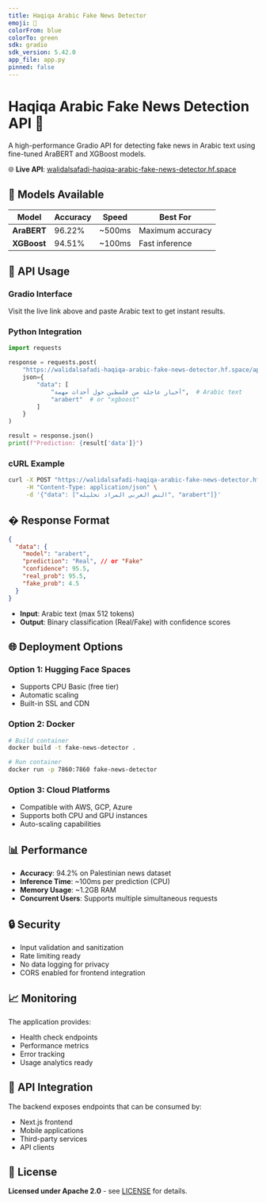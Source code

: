 ```yaml
---
title: Haqiqa Arabic Fake News Detector
emoji: 📰
colorFrom: blue
colorTo: green
sdk: gradio
sdk_version: 5.42.0
app_file: app.py
pinned: false
---
```


# Haqiqa Arabic Fake News Detection API 🤖

A high-performance Gradio API for detecting fake news in Arabic text using fine-tuned AraBERT and XGBoost models.

🌐 **Live API**: [walidalsafadi-haqiqa-arabic-fake-news-detector.hf.space](https://walidalsafadi-haqiqa-arabic-fake-news-detector.hf.space/)

## 🎯 Models Available

| Model       | Accuracy | Speed  | Best For         |
| ----------- | -------- | ------ | ---------------- |
| **AraBERT** | 96.22%   | ~500ms | Maximum accuracy |
| **XGBoost** | 94.51%   | ~100ms | Fast inference   |

## 🚀 API Usage

### Gradio Interface

Visit the live link above and paste Arabic text to get instant results.

### Python Integration

```python
import requests

response = requests.post(
    "https://walidalsafadi-haqiqa-arabic-fake-news-detector.hf.space/api/predict",
    json={
        "data": [
            "أخبار عاجلة من فلسطين حول أحداث مهمة",  # Arabic text
            "arabert"  # or "xgboost"
        ]
    }
)

result = response.json()
print(f"Prediction: {result['data']}")
```

### cURL Example

```bash
curl -X POST "https://walidalsafadi-haqiqa-arabic-fake-news-detector.hf.space/api/predict" \
     -H "Content-Type: application/json" \
     -d '{"data": ["النص العربي المراد تحليله", "arabert"]}'
```

## � Response Format

```json
{
  "data": {
    "model": "arabert",
    "prediction": "Real", // or "Fake"
    "confidence": 95.5,
    "real_prob": 95.5,
    "fake_prob": 4.5
  }
}
```

- **Input**: Arabic text (max 512 tokens)
- **Output**: Binary classification (Real/Fake) with confidence scores

## 🌐 Deployment Options

### Option 1: Hugging Face Spaces

- Supports CPU Basic (free tier)
- Automatic scaling
- Built-in SSL and CDN

### Option 2: Docker

```bash
# Build container
docker build -t fake-news-detector .

# Run container
docker run -p 7860:7860 fake-news-detector
```

### Option 3: Cloud Platforms

- Compatible with AWS, GCP, Azure
- Supports both CPU and GPU instances
- Auto-scaling capabilities

## 📊 Performance

- **Accuracy**: 94.2% on Palestinian news dataset
- **Inference Time**: ~100ms per prediction (CPU)
- **Memory Usage**: ~1.2GB RAM
- **Concurrent Users**: Supports multiple simultaneous requests

## 🔒 Security

- Input validation and sanitization
- Rate limiting ready
- No data logging for privacy
- CORS enabled for frontend integration

## 📈 Monitoring

The application provides:

- Health check endpoints
- Performance metrics
- Error tracking
- Usage analytics ready

## 🤝 API Integration

The backend exposes endpoints that can be consumed by:

- Next.js frontend
- Mobile applications
- Third-party services
- API clients

## 📄 License

**Licensed under Apache 2.0** - see [LICENSE](LICENSE) for details.
